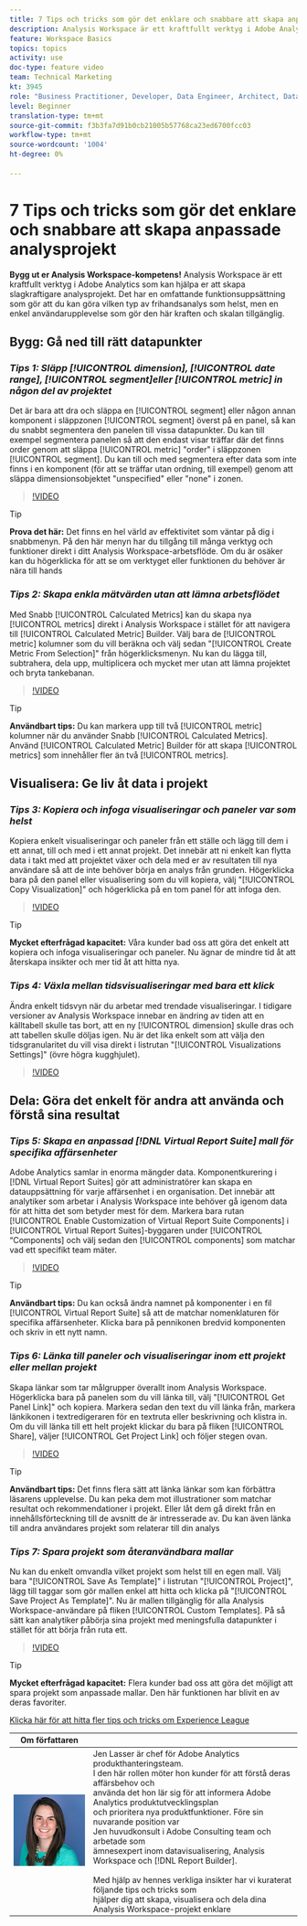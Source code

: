 ```yaml
---
title: 7 Tips och tricks som gör det enklare och snabbare att skapa anpassade analysprojekt
description: Analysis Workspace är ett kraftfullt verktyg i Adobe Analytics som kan hjälpa er att skapa slagkraftigare analysprojekt. Det har en omfattande funktionsuppsättning som gör att du kan göra vilken typ av frihandsanalys som helst, men en enkel användarupplevelse som gör den här kraften och skalan tillgänglig.
feature: Workspace Basics
topics: topics
activity: use
doc-type: feature video
team: Technical Marketing
kt: 3945
role: "Business Practitioner, Developer, Data Engineer, Architect, Data Architect, Administrator, Leader"
level: Beginner
translation-type: tm+mt
source-git-commit: f3b3fa7d91b0cb21005b57768ca23ed6700fcc03
workflow-type: tm+mt
source-wordcount: '1004'
ht-degree: 0%

---
```



# 7 Tips och tricks som gör det enklare och snabbare att skapa anpassade analysprojekt

**Bygg ut er Analysis Workspace-kompetens!**
Analysis Workspace är ett kraftfullt verktyg i Adobe Analytics som kan hjälpa er att skapa slagkraftigare analysprojekt. Det har en omfattande funktionsuppsättning som gör att du kan göra vilken typ av frihandsanalys som helst, men en enkel användarupplevelse som gör den här kraften och skalan tillgänglig.

## Bygg: Gå ned till rätt datapunkter

### ***Tips 1: Släpp  [!UICONTROL dimension],  [!UICONTROL date range],  [!UICONTROL segment]eller  [!UICONTROL metric] in någon del av projektet***

Det är bara att dra och släppa en [!UICONTROL segment] eller någon annan komponent i släppzonen [!UICONTROL segment] överst på en panel, så kan du snabbt segmentera den panelen till vissa datapunkter. Du kan till exempel segmentera panelen så att den endast visar träffar där det finns order genom att släppa [!UICONTROL metric] &quot;order&quot; i släppzonen [!UICONTROL segment]. Du kan till och med segmentera efter data som inte finns i en komponent (för att se träffar utan ordning, till exempel) genom att släppa dimensionsobjektet &quot;unspecified&quot; eller &quot;none&quot; i zonen.

>[!VIDEO](https://video.tv.adobe.com/v/24036/?quality=12)

>[!TIP]
>
>**Prova det här:** Det finns en hel värld av effektivitet som väntar på dig i snabbmenyn. På den här menyn har du tillgång till många verktyg och funktioner direkt i ditt Analysis Workspace-arbetsflöde. Om du är osäker kan du högerklicka för att se om verktyget eller funktionen du behöver är nära till hands

### ***Tips 2: Skapa enkla mätvärden utan att lämna arbetsflödet***

Med Snabb [!UICONTROL Calculated Metrics] kan du skapa nya [!UICONTROL metrics] direkt i Analysis Workspace i stället för att navigera till [!UICONTROL Calculated Metric] Builder. Välj bara de [!UICONTROL metric] kolumner som du vill beräkna och välj sedan &quot;[!UICONTROL Create Metric From Selection]&quot; från högerklicksmenyn. Nu kan du lägga till, subtrahera, dela upp, multiplicera och mycket mer utan att lämna projektet och bryta tankebanan.

>[!VIDEO](https://video.tv.adobe.com/v/23126/?quality=12)

>[!TIP]
>
>**Användbart tips:** Du kan markera upp till två  [!UICONTROL metric] kolumner när du använder Snabb  [!UICONTROL Calculated Metrics]. Använd [!UICONTROL Calculated Metric] Builder för att skapa [!UICONTROL metrics] som innehåller fler än två [!UICONTROL metrics].

## Visualisera: Ge liv åt data i projekt

### ***Tips 3: Kopiera och infoga visualiseringar och paneler var som helst***

Kopiera enkelt visualiseringar och paneler från ett ställe och lägg till dem i ett annat, till och med i ett annat projekt. Det innebär att ni enkelt kan flytta data i takt med att projektet växer och dela med er av resultaten till nya användare så att de inte behöver börja en analys från grunden. Högerklicka bara på den panel eller visualisering som du vill kopiera, välj &quot;[!UICONTROL Copy Visualization]&quot; och högerklicka på en tom panel för att infoga den.

>[!VIDEO](https://video.tv.adobe.com/v/23230/?quality=12)

>[!TIP]
>
>**Mycket efterfrågad kapacitet:** Våra kunder bad oss att göra det enkelt att kopiera och infoga visualiseringar och paneler. Nu ägnar de mindre tid åt att återskapa insikter och mer tid åt att hitta nya.

### ***Tips 4: Växla mellan tidsvisualiseringar med bara ett klick***

Ändra enkelt tidsvyn när du arbetar med trendade visualiseringar. I tidigare versioner av Analysis Workspace innebar en ändring av tiden att en källtabell skulle tas bort, att en ny [!UICONTROL dimension] skulle dras och att tabellen skulle döljas igen. Nu är det lika enkelt som att välja den tidsgranularitet du vill visa direkt i listrutan &quot;[!UICONTROL Visualizations Settings]&quot; (övre högra kugghjulet).

>[!VIDEO](https://video.tv.adobe.com/v/23548/?quality=12)

## Dela: Göra det enkelt för andra att använda och förstå sina resultat

### ***Tips 5: Skapa en anpassad  [!DNL Virtual Report Suite] mall för specifika affärsenheter***

Adobe Analytics samlar in enorma mängder data. Komponentkurering i [!DNL Virtual Report Suites] gör att administratörer kan skapa en datauppsättning för varje affärsenhet i en organisation. Det innebär att analytiker som arbetar i Analysis Workspace inte behöver gå igenom data för att hitta det som betyder mest för dem. Markera bara rutan [!UICONTROL Enable Customization of Virtual Report Suite Components] i [!UICONTROL Virtual Report Suites]-byggaren under [!UICONTROL “Components] och välj sedan den [!UICONTROL components] som matchar vad ett specifikt team mäter.

>[!VIDEO](https://video.tv.adobe.com/v/23544/?quality=12)

>[!TIP]
>
>**Användbart tips:** Du kan också ändra namnet på komponenter i en fil  [!UICONTROL Virtual Report Suite] så att de matchar nomenklaturen för specifika affärsenheter. Klicka bara på pennikonen bredvid komponenten och skriv in ett nytt namn.

### ***Tips 6: Länka till paneler och visualiseringar inom ett projekt eller mellan projekt***

Skapa länkar som tar målgrupper överallt inom Analysis Workspace. Högerklicka bara på panelen som du vill länka till, välj &quot;[!UICONTROL Get Panel Link]&quot; och kopiera. Markera sedan den text du vill länka från, markera länkikonen i textredigeraren för en textruta eller beskrivning och klistra in. Om du vill länka till ett helt projekt klickar du bara på fliken [!UICONTROL Share], väljer [!UICONTROL Get Project Link] och följer stegen ovan.

>[!VIDEO](https://video.tv.adobe.com/v/23724/?quality=12)

>[!TIP]
>
>**Användbart tips:** Det finns flera sätt att länka länkar som kan förbättra läsarens upplevelse. Du kan peka dem mot illustrationer som matchar resultat och rekommendationer i projekt. Eller låt dem gå direkt från en innehållsförteckning till de avsnitt de är intresserade av. Du kan även länka till andra användares projekt som relaterar till din analys

### ***Tips 7: Spara projekt som återanvändbara mallar***

Nu kan du enkelt omvandla vilket projekt som helst till en egen mall. Välj bara &quot;[!UICONTROL Save As Template]&quot; i listrutan &quot;[!UICONTROL Project]&quot;, lägg till taggar som gör mallen enkel att hitta och klicka på &quot;[!UICONTROL Save Project As Template]&quot;. Nu är mallen tillgänglig för alla Analysis Workspace-användare på fliken [!UICONTROL Custom Templates]. På så sätt kan analytiker påbörja sina projekt med meningsfulla datapunkter i stället för att börja från ruta ett.

>[!VIDEO](https://video.tv.adobe.com/v/23231/?quality=12)

>[!TIP]
>
>**Mycket efterfrågad kapacitet:** Flera kunder bad oss att göra det möjligt att spara projekt som anpassade mallar. Den här funktionen har blivit en av deras favoriter.

[Klicka här för att hitta fler tips och tricks om Experience League](https://experienceleague.adobe.com/?search=tips&amp;tag=Analysis+Workspace#recommended/solutions/analytics)

| Om författaren |  |
|------------|------------|
| ![Jen Lasser](assets/jlasser-headshot-s.jpg) | Jen Lasser är chef för Adobe Analytics produkthanteringsteam. <br> I den här rollen möter hon kunder för att förstå deras affärsbehov och  <br>använda det hon lär sig för att informera Adobe Analytics produktutvecklingsplan  <br>och prioritera nya produktfunktioner. Före sin nuvarande position var <br>Jen huvudkonsult i Adobe Consulting team och arbetade som <br>ämnesexpert inom datavisualisering, Analysis Workspace och [!DNL Report Builder]. <br><br>Med hjälp av hennes verkliga insikter har vi kuraterat följande tips och tricks som  <br>hjälper dig att skapa, visualisera och dela dina Analysis Workspace-projekt enklare |
